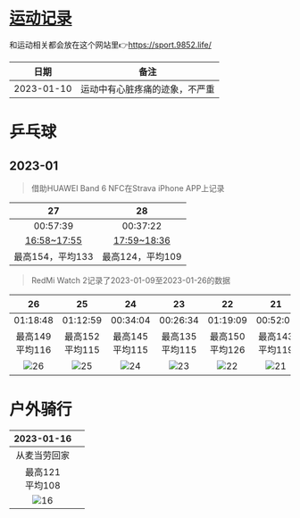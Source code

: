 # [运动记录](https://github.com/noteMay/blog/issues/15)

和运动相关都会放在这个网站里👉<https://sport.9852.life/>

|日期|备注|
|:---:|:---:|
|2023-01-10|运动中有心脏疼痛的迹象，不严重|

# 乒乓球

## 2023-01

> 借助HUAWEI Band 6 NFC在Strava iPhone APP上记录

|27|28|
|:---:|:---:|
|00:57:39|00:37:22|
|[16:58~17:55](https://www.strava.com/activities/8459110368)|[17:59~18:36](https://www.strava.com/activities/8464180027)
|最高154，平均133|最高124，平均109|

> RedMi Watch 2记录了2023-01-09至2023-01-26的数据

|26|25|24|23|22|21|20|19|18②|18①|17下午|17中午|16|11|10|09|
|:---:|:---:|:---:|:---:|:---:|:---:|:---:|:---:|:---:|:---:|:---:|:---:|:---:|:---:|:---:|:---:|
|01:18:48|01:12:59|00:34:04|00:26:34|01:19:09|00:52:09|00:59:29|00:46:44|00:12:15|00:47:44|01:34:58|00:18:13|00:30:57|00:33:49|00:37:41|00:25:56|
|最高149<br/>平均116|最高152<br/>平均115|最高145<br/>平均115|最高135<br/>平均115|最高150<br/>平均126|最高143<br/>平均119|最高153<br/>平均133|最高148<br/>平均124|最高139<br/>平均124|最高148<br/>平均124|最高178<br/>平均126|最高120<br/>平均118|最高144<br/>平均120|最高133<br/>平均116|最高145<br/>平均112|最高154<br/>平均131|
|![26](https://9852.ru/images/2023/01/26/2023_01_26_18_03_IMG_3066.jpg)|![25](https://9852.ru/images/2023/01/26/2023_01_26_18_03_IMG_3065.jpg)|![24](https://9852.ru/images/2023/01/26/2023_01_26_18_03_IMG_3064.jpg)|![23](https://9852.ru/images/2023/01/26/2023_01_26_18_03_IMG_3063.jpg)|![22](https://9852.ru/images/2023/01/26/2023_01_26_18_03_IMG_3062.jpg)|![21](https://9852.ru/images/2023/01/26/2023_01_26_18_03_IMG_3061.jpg)|![20](https://9852.ru/images/2023/01/26/2023_01_26_18_03_IMG_3060.jpg)|![19](https://9852.ru/images/2023/01/26/2023_01_26_18_02_IMG_3059.jpg)|![18②](https://9852.ru/images/2023/01/26/2023_01_26_18_02_IMG_3058.jpg)|![18①](https://9852.ru/images/2023/01/26/2023_01_26_18_02_IMG_3057.jpg)|![17下午](https://9852.ru/images/2023/01/26/2023_01_26_18_02_IMG_3056.jpg)|![17中午](https://9852.ru/images/2023/01/26/2023_01_26_18_02_IMG_3055.jpg)|![16](https://9852.ru/images/2023/01/26/2023_01_26_18_02_IMG_3054.jpg)|![11](https://9852.ru/images/2023/01/12/20230112150433.jpg)|![10](https://9852.ru/images/2023/01/10/20230111015757.jpg)|![09](https://9852.ru/images/2023/01/10/20230111015803.jpg)|

# 户外骑行

|2023-01-16||
|:---:|:---:|
|从麦当劳回家||
|最高121<br/>平均108||
|![16](https://9852.ru/images/2023/01/26/2023_01_26_17_59_IMG_3053.jpg)||